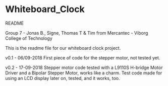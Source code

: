 # Whiteboard_Clock
README

Group 7 - Jonas B., Signe, Thomas T & Tim from Mercantec - Viborg College of Technology

This is the readme file for our whiteboard clock project.

v0.1 - 06/09-2018
First piece of code for the stepper motor, not tested yet.

v0.2 - 17-09-2018
Stepper motor code tested with a L9110S H-bridge Motor Driver and a Bipolar Stepper Motor, works like a charm.
Test code made for using an LCD display later on, tested, and it works, too.
